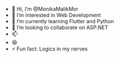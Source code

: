 - 👋 Hi, I’m @MonikaMalikMor
- 👀 I’m interested in Web Development
- 🌱 I’m currently learning Flutter and Python
- 💞️ I’m looking to collaborate on ASP.NET
- 📫 
- 😄 
- ⚡ Fun fact: Logics in my nerves

<!---
MonikaMalikMor/MonikaMalikMor is a ✨ special ✨ repository because its `README.md` (this file) appears on your GitHub profile.
You can click the Preview link to take a look at your changes.
--->
